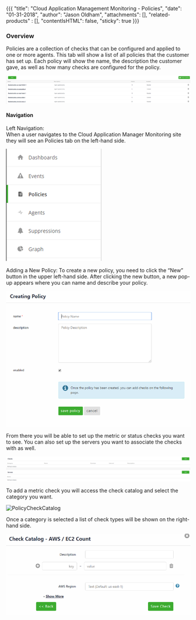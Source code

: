 {{{
  "title": "Cloud Application Management Monitoring - Policies",
  "date": "01-31-2018",
  "author": "Jason Oldham",
  "attachments": [],
  "related-products" : [],
  "contentIsHTML": false,
  "sticky": true
}}}

### Overview
Policies are a collection of checks that can be configured and applied to one or more agents.  This tab will show a list of all policies that the customer has set up.  Each policy will show the name, the description the customer gave, as well as how many checks are configured for the policy.

![PolicyPage](../../images/PolicyPage.PNG)

#### Navigation 

Left Navigation:  
When a user navigates to the Cloud Application Manager Monitoring site they will see an Policies tab on the left-hand side.

![PolicyLeftNav](../../images/PolicyLeftNav.PNG)

Adding a New Policy:
To create a new policy, you need to click the “New” button in the upper left-hand side.  After clicking the new button, a new pop-up appears where you can name and describe your policy.

![CreatePolicy](../../images/CreatePolicy.PNG)

From there you will be able to set up the metric or status checks you want to see.  You can also set up the servers you want to associate the checks with as well.

![AddPolicyCheckandServer](../../images/AddPolicyCheckandServer.PNG)

To add a metric check you will access the check catalog and select the category you want.

![PolicyCheckCatalog](../../images/APolicyCheckCatalog.PNG)

Once a category is selected a list of check types will be shown on the right-hand side.  

![PolicyCheckDetail](../../images/PolicyCheckDetail.PNG)
